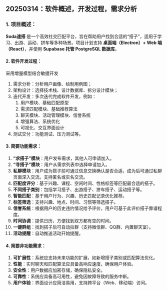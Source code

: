 ## **20250314：软件概述，开发过程，需求分析**

### **1. 项目概述：**

**Soda速搭** 是一个高效社交匹配平台，旨在帮助用户找到合适的“搭子”，适用于学习、出游、运动、拼车等多种场景。项目计划支持 **桌面端（Electron）+ Web 端（React）**，并使用 **Supabase 托管 PostgreSQL 数据库**。


#### **2. 软件开发过程：**

采用增量模型结合敏捷开发

1. 需求分析：分析用户画像、绘制用例图；
2. 架构设计：选择技术栈、设计数据库、拆分设计模块；
3. 迭代开发：多次迭代完成软件开发，例如：
   1. 用户模块、基础匹配原型
   2. 需求匹配模块、基础推荐算法
   3. 聊天模块、活动管理模块、信誉系统
   4. 增强算法、系统优化
   5. 可视化、交互界面设计
4. 测试交付：功能测试、压力测试等。

#### **3. 简要功能需求：**

1. **“求搭子”模块**：用户发布需求，其他人可申请加入。
2. **“寻搭子”模块**：用户从需求列表中选择申请加入。
3. **私聊模块**：用户成为搭子前可通过信息交换确认是否合适，成为后可通过私聊页面深入交流。支持匿名或实名交流。
4. **匹配度评分**：基于兴趣、课程、空闲时间、性格标签等匹配最合适的搭子。
5. **不同搭子类别**：包括学习搭子、出游搭子、拼车搭子、运动搭子等。
6. **智能匹配**：基于用户行为、兴趣、历史匹配记录优化推荐。
7. **标签筛选**：支持兴趣、地点、时间、习惯等筛选搭子。
8. **信誉系统**：根据用户的历史违约情况给予评价，用户可基于此评价搭子靠谱程度。
9. **时间协调**：提供日历，方便找到双方都有空的时间。
10. **一键群组**：找到搭子后可自动拉群（支持微信群、QQ群、内置聊天室）。
11. **活动提醒**：自动推送活动开始提醒。

#### **4. 简要非功能需求：**

1. **可扩展性**：系统应支持未来功能的扩展，如新增搭子类别或匹配算法优化。
2. **性能**：实时聊天和匹配算法应具备高响应速度，确保用户体验。
3. **安全性**：用户数据应加密存储，确保隐私安全。
4. **可靠性**：系统应具备高可用性，避免因故障导致的服务中断。
5. **用户体验**：界面设计应简洁易用，支持跨平台（Web、移动端）访问。